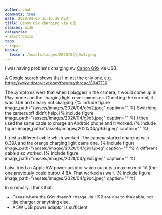 ```yaml
---
author: phwl
comments: true
date: 2020-04-05 11:15:30 AEDT
title: Canon G9x charging via USB
classes: wide
categories:
- electronics
tags:
- repair
header:
  teaser: /assets/images/2020/04/g9x1.jpeg
---
```


I was having problems charging my [Canon G9x](/2019/death-of-a-canon-s120/) 
via USB.

<!-- more -->

A Google search shows that I'm not the only one, e.g.
<https://www.dpreview.com/forums/thread/3947126>.

The symptoms were that when I plugged in the camera, it would 
come up in Play mode and the charging light never comes on.
Checking the current, it was 0.06 and clearly not charging.
{% include figure image_path="/assets/images/2020/04/g9x2.jpeg" caption="" %}
Switching the camera off didn't help.
{% include figure image_path="/assets/images/2020/04/g9x3.jpeg" caption="" %}
I then used the same cable to charge an Android phone and it worked.
{% include figure image_path="/assets/images/2020/04/g9x6.jpeg" caption="" %}

I tried a different cable which worked. The camera started charging 
with 0.39A and the orange charging light came one.
{% include figure image_path="/assets/images/2020/04/g9x1.jpeg" caption="" %}
A different cable also worked.
{% include figure image_path="/assets/images/2020/04/g9x5.jpeg" caption="" %}

I also tried an Apple 5W power adaptor which outputs a maximum of 1A (the 
one previously could output 4.8A. That worked as well.
{% include figure image_path="/assets/images/2020/04/g9x4.jpeg" caption="" %}

In summary, I think that:
* Cases where the G9x doesn't charge via USB are due to the cable,
not the charger or anything else.
* A 5W USB power adaptor is sufficient.
